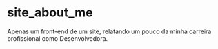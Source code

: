 # site_about_me
Apenas um front-end de um site, relatando um pouco da minha carreira profissional como Desenvolvedora.

